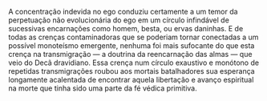 ﻿A concentração indevida no ego conduziu certamente a um temor da perpetuação não evolucionária do ego em um círculo infindável de sucessivas encarnações como homem, besta, ou ervas daninhas. E de todas as crenças contaminadoras que se poderiam tornar conectadas a um possível monoteísmo emergente, nenhuma foi mais sufocante do que esta crença na transmigração — a doutrina da reencarnação das almas — que veio do Decã dravidiano. Essa crença num círculo exaustivo e monótono de repetidas transmigrações roubou aos mortais batalhadores sua esperança longamente acalentada de encontrar aquela libertação e avanço espiritual na morte que tinha sido uma parte da fé védica primitiva.